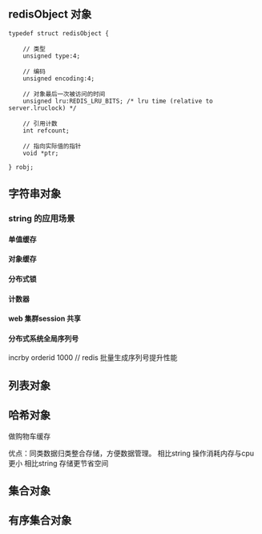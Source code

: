 ## redisObject 对象
```
typedef struct redisObject {

    // 类型
    unsigned type:4;

    // 编码
    unsigned encoding:4;

    // 对象最后一次被访问的时间
    unsigned lru:REDIS_LRU_BITS; /* lru time (relative to server.lruclock) */

    // 引用计数
    int refcount;

    // 指向实际值的指针
    void *ptr;

} robj;
```

## 字符串对象
### string 的应用场景
#### 单值缓存

#### 对象缓存

#### 分布式锁

#### 计数器

#### web 集群session 共享

#### 分布式系统全局序列号
incrby orderid 1000   // redis 批量生成序列号提升性能


  

## 列表对象

## 哈希对象
做购物车缓存

优点：同类数据归类整合存储，方便数据管理。
相比string 操作消耗内存与cpu 更小
相比string 存储更节省空间
## 集合对象

## 有序集合对象